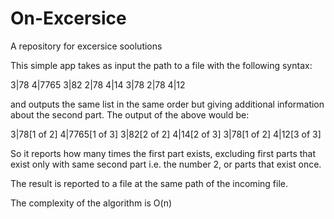# On-Excersice
A repository for excersice soolutions

This simple app takes as input the path to a file with the following syntax:

3|78
4|7765
3|82
2|78
4|14
3|78
2|78
4|12

and outputs the same list in the same order but giving additional information
about the second part. The output of the above would be:
>
3|78[1 of 2]
4|7765[1 of 3]
3|82[2 of 2]
4|14[2 of 3]
3|78[1 of 2]
4|12[3 of 3]

So it reports how many times the first part exists, excluding first parts
that exist only with same second part i.e. the number 2, or parts that exist
once.

The result is reported to a file at the same path of the incoming file.

The complexity of the algorithm is O(n)
